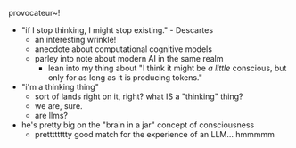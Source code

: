 provocateur~!
- "if I stop thinking, I might stop existing." - Descartes
  - an interesting wrinkle!
  - anecdote about computational cognitive models
  - parley into note about modern AI in the same realm
    - lean into my thing about "I think it might be *a little* conscious, but only for as long as it is producing tokens."
- "i'm a thinking thing"
  - sort of lands right on it, right? what IS a "thinking" thing?
  - we are, sure. 
  - are llms?
- he's pretty big on the "brain in a jar" concept of consciousness
  - pretttttttty good match for the experience of an LLM... hmmmmm



